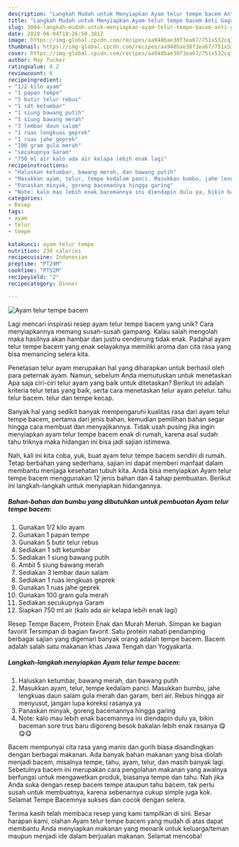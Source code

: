 ```yaml
---
description: "Langkah Mudah untuk Menyiapkan Ayam telur tempe bacem Anti Gagal"
title: "Langkah Mudah untuk Menyiapkan Ayam telur tempe bacem Anti Gagal"
slug: 3084-langkah-mudah-untuk-menyiapkan-ayam-telur-tempe-bacem-anti-gagal
date: 2020-06-04T18:26:50.381Z
image: https://img-global.cpcdn.com/recipes/aa948bae38f3ea67/751x532cq70/ayam-telur-tempe-bacem-foto-resep-utama.jpg
thumbnail: https://img-global.cpcdn.com/recipes/aa948bae38f3ea67/751x532cq70/ayam-telur-tempe-bacem-foto-resep-utama.jpg
cover: https://img-global.cpcdn.com/recipes/aa948bae38f3ea67/751x532cq70/ayam-telur-tempe-bacem-foto-resep-utama.jpg
author: May Tucker
ratingvalue: 4.2
reviewcount: 6
recipeingredient:
- "1/2 kilo ayam"
- "1 papan tempe"
- "5 butir telur rebus"
- "1 sdt ketumbar"
- "1 siung bawang putih"
- "5 siung bawang merah"
- "3 lembar daun salam"
- "1 ruas lengkuas geprek"
- "1 ruas jahe geprek"
- "100 gram gula merah"
- "secukupnya Garam"
- "750 ml air kalo ada air kelapa lebih enak lagi"
recipeinstructions:
- "Haluskan ketumbar, bawang merah, dan bawang putih"
- "Masukkan ayam, telur, tempe kedalam panci. Masukkan bumbu, jahe lengkuas daun salam gula merah dan garam, beri air. Rebus hingga air menyusut, jangan lupa koreksi rasanya ya"
- "Panaskan minyak, goreng bacemannya hingga garing"
- "Note: kalo mau lebih enak bacemannya ini diendapin dulu ya, bikin baceman sore trus baru digoreng besok bakalan lebih enak rasanya 😋😋😋"
categories:
- Resep
tags:
- ayam
- telur
- tempe

katakunci: ayam telur tempe 
nutrition: 234 calories
recipecuisine: Indonesian
preptime: "PT29M"
cooktime: "PT52M"
recipeyield: "2"
recipecategory: Dinner

---
```



![Ayam telur tempe bacem](https://img-global.cpcdn.com/recipes/aa948bae38f3ea67/751x532cq70/ayam-telur-tempe-bacem-foto-resep-utama.jpg)

Lagi mencari inspirasi resep ayam telur tempe bacem yang unik? Cara menyiapkannya memang susah-susah gampang. Kalau salah mengolah maka hasilnya akan hambar dan justru cenderung tidak enak. Padahal ayam telur tempe bacem yang enak selayaknya memiliki aroma dan cita rasa yang bisa memancing selera kita.

Penetasan telur ayam merupakan hal yang diharapkan untuk berhasil oleh para peternak ayam. Namun, sebelum Anda memutuskan untuk menetaskan Apa saja ciri-ciri telur ayam yang baik untuk ditetaskan? Berikut ini adalah kriteria telur tetas yang baik, serta cara menetaskan telur ayam petelur. tahu telur bacem. telur dan tempe kecap.

Banyak hal yang sedikit banyak mempengaruhi kualitas rasa dari ayam telur tempe bacem, pertama dari jenis bahan, kemudian pemilihan bahan segar hingga cara membuat dan menyajikannya. Tidak usah pusing jika ingin menyiapkan ayam telur tempe bacem enak di rumah, karena asal sudah tahu triknya maka hidangan ini bisa jadi sajian istimewa.


Nah, kali ini kita coba, yuk, buat ayam telur tempe bacem sendiri di rumah. Tetap berbahan yang sederhana, sajian ini dapat memberi manfaat dalam membantu menjaga kesehatan tubuh kita. Anda bisa menyiapkan Ayam telur tempe bacem menggunakan 12 jenis bahan dan 4 tahap pembuatan. Berikut ini langkah-langkah untuk menyiapkan hidangannya.

<!--inarticleads1-->

##### Bahan-bahan dan bumbu yang dibutuhkan untuk pembuatan Ayam telur tempe bacem:

1. Gunakan 1/2 kilo ayam
1. Gunakan 1 papan tempe
1. Gunakan 5 butir telur rebus
1. Sediakan 1 sdt ketumbar
1. Sediakan 1 siung bawang putih
1. Ambil 5 siung bawang merah
1. Sediakan 3 lembar daun salam
1. Sediakan 1 ruas lengkuas geprek
1. Gunakan 1 ruas jahe geprek
1. Gunakan 100 gram gula merah
1. Sediakan secukupnya Garam
1. Siapkan 750 ml air (kalo ada air kelapa lebih enak lagi)


Resep Tempe Bacem, Protein Enak dan Murah Meriah. Simpan ke bagian favorit Tersimpan di bagian favorit. Satu protein nabati pendamping berbagai sajian yang digemari banyak orang adalah tempe bacem. Bacem adalah salah satu makanan khas Jawa Tengah dan Yogyakarta. 

<!--inarticleads2-->

##### Langkah-langkah menyiapkan Ayam telur tempe bacem:

1. Haluskan ketumbar, bawang merah, dan bawang putih
1. Masukkan ayam, telur, tempe kedalam panci. Masukkan bumbu, jahe lengkuas daun salam gula merah dan garam, beri air. Rebus hingga air menyusut, jangan lupa koreksi rasanya ya
1. Panaskan minyak, goreng bacemannya hingga garing
1. Note: kalo mau lebih enak bacemannya ini diendapin dulu ya, bikin baceman sore trus baru digoreng besok bakalan lebih enak rasanya 😋😋😋


Bacem mempunyai cita rasa yang manis dan gurih biasa disandingkan dengan berbagai makanan. Ada banyak bahan makanan yang bisa diolah menjadi bacem, misalnya tempe, tahu, ayam, telur, dan masih banyak lagi. Sebetulnya bacem ini merupakan cara pengolahan makanan yang awalnya berfungsi untuk mengawetkan produk, biasanya tempe dan tahu. Nah jika Anda suka dengan resep bacem tempe ataupun tahu bacem, tak perlu susah untuk membuatnya, karena sebenarnya cukup simple juga kok. Selamat Tempe Bacemnya sukses dan cocok dengan selera. 

Terima kasih telah membaca resep yang kami tampilkan di sini. Besar harapan kami, olahan Ayam telur tempe bacem yang mudah di atas dapat membantu Anda menyiapkan makanan yang menarik untuk keluarga/teman maupun menjadi ide dalam berjualan makanan. Selamat mencoba!
